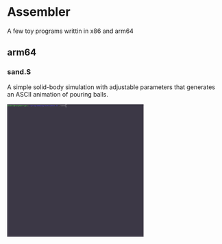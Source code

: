 # Assembler
A few toy programs writtin in x86 and arm64

## arm64

### sand.S

A simple solid-body simulation with adjustable parameters that generates an ASCII animation of pouring balls.

![](https://github.com/thebel1/Assembler/blob/main/arm64/sand.gif)
